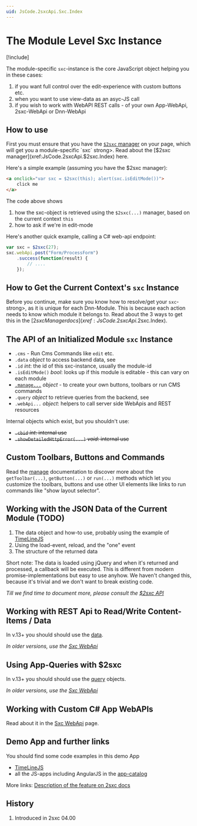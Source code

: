 ```yaml
---
uid: JsCode.2sxcApi.Sxc.Index
---
```


# The Module Level Sxc Instance

[!include[](~/basics/stack/_shared-float-summary.md)]
<style>.context-box-summary .interact-2sxc { visibility: visible; } </style>

The module-specific `sxc`-instance is the core JavaScript object helping you in these cases:  

1. if you want full control over the edit-experience with custom buttons etc. 
1. when you want to use view-data as an asyc-JS call
1. if you wish to work with WebAPI REST calls - of your own App-WebApi, 2sxc-WebApi or Dnn-WebApi

## How to use

First you must ensure that you have the [`$2sxc` manager](xref:JsCode.2sxcApi.$2sxc.Index) on your page, which will get you a module-specific `sxc` strong>. Read about the [$2sxc manager](xref:JsCode.2sxcApi.$2sxc.Index) here. 

Here's a simple example (assuming you have the $2sxc manager):

```HTML
<a onclick="var sxc = $2sxc(this); alert(sxc.isEditMode())">
    click me 
</a>
```

The code above shows

1. how the sxc-object is retrieved using the `$2sxc(...)` manager, based on the current context `this`
2. how to ask if we're in edit-mode

Here's another quick example, calling a C# web-api endpoint: 

```JavaScript
var sxc = $2sxc(27);
sxc.webApi.post("Form/ProcessForm")
    .success(function(result) {
        // ....
    });
```

## How to Get the Current Context's `sxc` Instance

Before you continue, make sure you know how to resolve/get your `sxc`-strong>, as it is unique for each Dnn-Module. This is because each action needs to know which module it belongs to. Read about the 3 ways to get this in the [$2sxc Manager docs](xref:JsCode.2sxcApi.$2sxc.Index).


## The API of an Initialized Module `sxc` Instance

* `.cms` - Run Cms Commands like `edit` etc.
* `.data` _object_ to access backend data, see [](xref:JsCode.2sxcApi.Sxc.Data)
* `.id` _int_: the id of this sxc-instance, usually the module-id
* `.isEditMode()` _bool_: looks up if this module is editable - this can vary on each module
* [`.manage...`](xref:JsCode.2sxcApi.Sxc.Manage) _object_ - to create your own buttons, toolbars or run CMS commands
* `.query` _object_ to retrieve queries from the backend, see [](xref:JsCode.2sxcApi.Sxc.Query)
* `.webApi...` _object_: helpers to call server side WebApis and REST resources

Internal objects which exist, but you shouldn't use:

* ~~`.cbid` _int_: internal use~~
* ~~`.showDetailedHttpError(...)` _void_: internal use~~


## Custom Toolbars, Buttons and Commands
Read the [manage](xref:JsCode.2sxcApi.Sxc.Manage) documentation to discover more about the `getToolbar(...)`, `getButton(...)` or `run(...)` methods which let you customize the toolbars, buttons and use other UI elements like links to run commands like "show layout selector". 





## Working with the JSON Data of the Current Module (TODO)

1. The data object and how-to use, probably using the example of [TimeLineJS](xref:App.TimelineJs)
2. Using the load-event, reload, and the "one" event
3. The structure of the returned data

Short note: The data is loaded using jQuery and when it's returned and processed, a callback will be executed. This is different from modern promise-implementations but easy to use anyhow. We haven't changed this, because it's trivial and we don't want to break existing code. 

_Till we find time to document more, please consult the [$2sxc API](https://github.com/2sic/2sxc-ui/blob/master/src/js-api/2sxc.api/2sxc.api.js)_

## Working with REST Api to Read/Write Content-Items / Data

In v.13+ you should should use the [data](xref:JsCode.2sxcApi.Sxc.Data).

_In older versions, use the [Sxc WebApi](xref:JsCode.2sxcApi.Sxc.WebApi)_


## Using App-Queries with $2sxc

In v.13+ you should should use the [query](xref:JsCode.2sxcApi.Sxc.Query) objects.

_In older versions, use the [Sxc WebApi](xref:JsCode.2sxcApi.Sxc.WebApi)_


## Working with Custom C# App WebAPIs

Read about it in the [Sxc WebApi](xref:JsCode.2sxcApi.Sxc.WebApi) page.


## Demo App and further links

You should find some code examples in this demo App
* [TimeLineJS](xref:App.TimelineJs)
* all the JS-apps including AngularJS in the [app-catalog](xref:AppsCatalog)

More links: [Description of the feature on 2sxc docs](http://2sxc.org/en/Docs-Manuals/Feature/feature/2683)

## History

1. Introduced in 2sxc 04.00

